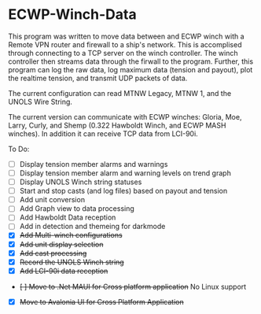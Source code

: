 # ECWP-Winch-Data
This program was written to move data between and ECWP winch with a Remote VPN router and firewall to a ship's network. This is accomplised through connecting to a TCP server on the winch controller. The winch controller then streams data through the firwall to the program. Further, this program can log the raw data, log maximum data (tension and payout),  plot the realtime tension, and transmit UDP packets of data.

The current configuration can read MTNW Legacy, MTNW 1, and the UNOLS Wire String.

The current version can communicate with ECWP winches: Gloria, Moe, Larry, Curly, and Shemp (0.322 Hawboldt Winch, and ECWP MASH winches). In addition it can receive TCP data from LCI-90i.

To Do:
- [ ] Display tension member alarms and warnings
- [ ] Display tension member alarm and warning levels on trend graph
- [ ] Display UNOLS Winch string statuses
- [ ] Start and stop casts (and log files) based on payout and tension
- [ ] Add unit conversion
- [ ] Add Graph view to data processing
- [ ] Add Hawboldt Data reception
- [ ] Add in detection and themeing for darkmode
- [x] ~~Add Multi-winch configurations~~
- [x] ~~Add unit display selection~~
- [x] ~~Add cast processing~~
- [x] ~~Record the UNOLS Winch string~~
- [x] ~~Add LCI-90i data reception~~
- ~~[ ] Move to .Net MAUI for Cross platform application~~  No Linux support
- [x] ~~Move to Avalonia UI for Cross Platform Application~~

